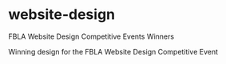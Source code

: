 # website-design
FBLA Website Design Competitive Events Winners

Winning design for the FBLA Website Design Competitive Event
